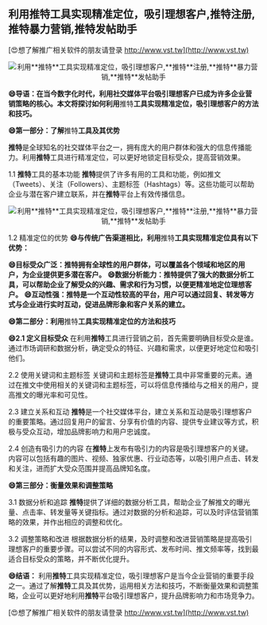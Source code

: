## **利用**推特**工具实现精准定位，吸引理想客户,**推特**注册,**推特**暴力营销,**推特**发帖助手**

[😍想了解推广相关软件的朋友请登录 http://www.vst.tw](http://www.vst.tw)

 <center><img src="https://vst.tw/MP4/tuiguang/png/1.png" alt="利用**推特**工具实现精准定位，吸引理想客户,**推特**注册,**推特**暴力营销,**推特**发帖助手"></center>

**😄导语：在当今数字化时代，利用社交媒体平台吸引理想客户已成为许多企业营销策略的核心。本文将探讨如何利用**推特**工具实现精准定位，吸引理想客户的方法和技巧。**

**😄第一部分：了解**推特**工具及其优势**

**推特**是全球知名的社交媒体平台之一，拥有庞大的用户群体和强大的信息传播能力。利用**推特**工具进行精准定位，可以更好地锁定目标受众，提高营销效果。

1.1 **推特**工具的基本功能
**推特**提供了许多有用的工具和功能，例如推文（Tweets）、关注（Followers）、主题标签（Hashtags）等。这些功能可以帮助企业与潜在客户建立联系，并在**推特**平台上有效传播信息。

 <center><img src="https://vst.tw/MP4/tuiguang/png/4.png" alt="利用**推特**工具实现精准定位，吸引理想客户,**推特**注册,**推特**暴力营销,**推特**发帖助手"></center>

1.2 精准定位的优势
**😄与传统广告渠道相比，利用**推特**工具实现精准定位具有以下优势：**

**😄目标受众广泛：**推特**拥有全球性的用户群体，可以覆盖各个领域和地区的用户，为企业提供更多潜在客户。**
**😄数据分析能力：**推特**提供了强大的数据分析工具，可以帮助企业了解受众的兴趣、需求和行为习惯，以便更精准地定位理想客户。**
**😄互动性强：**推特**是一个互动性较高的平台，用户可以通过回复、转发等方式与企业进行实时互动，促进品牌形象和客户关系的建立。**

**😄第二部分：利用**推特**工具实现精准定位的方法和技巧**

**😄2.1 定义目标受众**
在利用**推特**工具进行营销之前，首先需要明确目标受众是谁。通过市场调研和数据分析，确定受众的特征、兴趣和需求，以便更好地定位和吸引他们。

2.2 使用关键词和主题标签
关键词和主题标签是**推特**工具中非常重要的元素。通过在推文中使用相关的关键词和主题标签，可以将信息传播给与之相关的用户，提高推文的曝光率和可见性。

2.3 建立关系和互动
**推特**是一个社交媒体平台，建立关系和互动是吸引理想客户的重要策略。通过回复用户的留言、分享有价值的内容、提供专业建议等方式，积极与受众互动，增加品牌影响力和用户忠诚度。

2.4 创造有吸引力的内容
在**推特**上发布有吸引力的内容是吸引理想客户的关键。内容可以包括有趣的图片、视频、独家优惠、行业动态等，以吸引用户点击、转发和关注，进而扩大受众范围并提高品牌知名度。

**😄第三部分：衡量效果和调整策略**

3.1 数据分析和追踪
**推特**提供了详细的数据分析工具，帮助企业了解推文的曝光量、点击率、转发量等关键指标。通过对数据的分析和追踪，可以及时评估营销策略的效果，并作出相应的调整和优化。

3.2 调整策略和改进
根据数据分析的结果，及时调整和改进营销策略是提高吸引理想客户的重要步骤。可以尝试不同的内容形式、发布时间、推文频率等，找到最适合目标受众的策略，并不断优化提升。

**😄结语：**
利用**推特**工具实现精准定位，吸引理想客户是当今企业营销的重要手段之一。通过了解**推特**工具及其优势，运用相关方法和技巧，不断衡量效果和调整策略，企业可以更好地利用**推特**平台吸引理想客户，提升品牌影响力和市场竞争力。

[😍想了解推广相关软件的朋友请登录 http://www.vst.tw](http://www.vst.tw)



